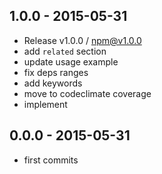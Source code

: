 

## 1.0.0 - 2015-05-31
- Release v1.0.0 / npm@v1.0.0
- add `related` section
- update usage example
- fix deps ranges
- add keywords
- move to codeclimate coverage
- implement

## 0.0.0 - 2015-05-31
- first commits